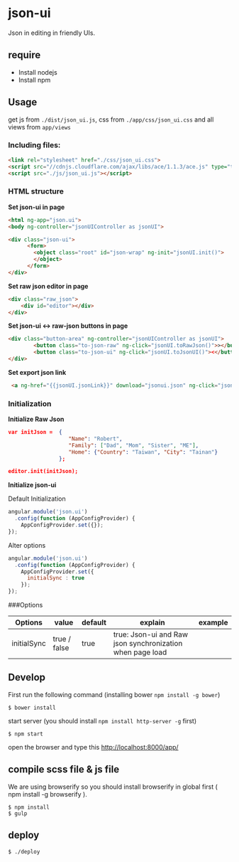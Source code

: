 # json-ui

Json in editing in friendly UIs.

## require
+ Install nodejs
+ Install npm

## Usage

get js from `./dist/json_ui.js`, css from `./app/css/json_ui.css` and all views from `app/views`

### Including files: 

```html
<link rel="stylesheet" href="./css/json_ui.css">
<script src="//cdnjs.cloudflare.com/ajax/libs/ace/1.1.3/ace.js" type="text/javascript" charset="utf-8"></script>
<script src="./js/json_ui.js"></script>
```

### HTML structure

**Set json-ui in page**

```html
<html ng-app="json.ui">
<body ng-controller="jsonUIController as jsonUI">

<div class="json-ui">
      <form>
        <object class="root" id="json-wrap" ng-init="jsonUI.init()">
        </object>
      </form>
</div>
```
**Set raw json editor in page**

```html
<div class="raw_json">
    <div id="editor"></div>
</div>
```

**Set json-ui <-> raw-json buttons in page**

```html
<div class="button-area" ng-controller="jsonUIController as jsonUI">
        <button class="to-json-raw" ng-click="jsonUI.toRawJson()">></button>
        <button class="to-json-ui" ng-click="jsonUI.toJsonUI()"><</button>
</div>
```

**Set export json link**

```html
 <a ng-href="{{jsonUI.jsonLink}}" download="jsonui.json" ng-click="jsonUI.getDownloadLink()">Export</a>
```

### Initialization

**Initialize Raw Json**

```json
var initJson =  {
                   "Name": "Robert",
                   "Family": ["Dad", "Mom", "Sister", "ME"],
                   "Home": {"Country": "Taiwan", "City": "Tainan"}
                };

editor.init(initJson);
```

**Initialize json-ui**

Default Initialization

```javascript
angular.module('json.ui')
  .config(function (AppConfigProvider) {
    AppConfigProvider.set({});
});
```
Alter options

```javascript
angular.module('json.ui')
  .config(function (AppConfigProvider) {
    AppConfigProvider.set({
      initialSync : true
    });
});
```

###Options

| Options         | value       | default             | explain                                   |example|
|-----------------|--------------|---------------------|--------------------------------------------|--------------------------------------------|
| initialSync | true / false | true                | true: Json-ui and Raw json synchronization when page load ||

## Develop

First run the following command (installing bower `npm install -g bower`)

    $ bower install

start server (you should install `npm install http-server -g` first)

    $ npm start

open the browser and type this [http://localhost:8000/app/](http://localhost:8000/app/)

## compile scss file & js file

We are using browserify so you should install browserify in global first ( npm install -g browserify ).

    $ npm install
    $ gulp

## deploy

    $ ./deploy
